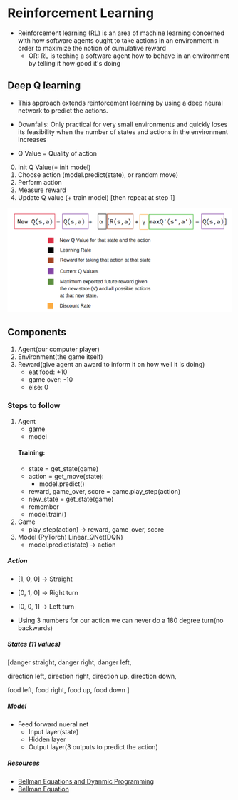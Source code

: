# Reinforcement Learning
- Reinforcement learning (RL) is an area of machine learning concerned with how software agents ought to take actions in an environment in order to maximize the notion of cumulative reward
    - OR: RL is teching a software agent how to behave in an environment by telling   it how good it's doing

## Deep Q learning
- This approach extends reinforcement learning by using a deep neural network to predict the actions.

- Downfalls: Only practical for very small environments and quickly loses its feasibility when the number of states and actions in the environment increases

- Q Value = Quality of action

0. Init Q Value(= init model)
1. Choose action (model.predict(state), or random move)
2. Perform action
3. Measure reward
4. Update Q value (+ train model) [then repeat at step 1]

![Bellman Equation](https://github.com/TRIF3X/Python_Practice/blob/main/Snake_AI/resources/bellmanEquation.png "bellman equation")

## Components
1. Agent(our computer player)
2. Environment(the game itself)
3. Reward(give agent an award to inform it on how well it is doing)
    - eat food: +10
    - game over: -10
    - else: 0

### Steps to follow
1. Agent    
    - game
    - model
    #### Training:
    - state = get_state(game)
    - action = get_move(state):
        - model.predict()
    - reward, game_over, score = game.play_step(action)
    - new_state = get_state(game)
    - remember
    - model.train()
2. Game
    - play_step(action)
        -> reward, game_over, score
3. Model (PyTorch)
    Linear_QNet(DQN)
    - model.predict(state)
        -> action

##### Action
- [1, 0, 0] -> Straight
- [0, 1, 0] -> Right turn
- [0, 0, 1] -> Left turn

- Using 3 numbers for our action we can never do a 180 degree turn(no backwards)

##### States (11 values)
[danger straight, danger right, danger left,

direction left, direction right,
direction up, direction down,

food left, food right,
food up, food down
]

##### Model
- Feed forward nueral net
    - Input layer(state)
    - Hidden layer
    - Output layer(3 outputs to predict the action)


##### Resources
- [Bellman Equations and Dyanmic Programming](https://login.cs.utexas.edu/sites/default/files/legacy_files/research/documents/6%20Bellman%20Eqs%20and%20DP.pdf )
- [Bellman Equation](https://www.geeksforgeeks.org/bellman-equation/ )